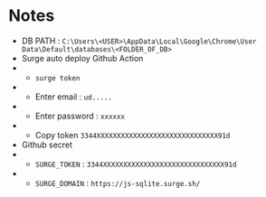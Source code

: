# Notes

- DB PATH : `C:\Users\<USER>\AppData\Local\Google\Chrome\User Data\Default\databases\<FOLDER_OF_DB>`
- Surge auto deploy Github Action
- - `surge token`
- - Enter email : `ud.....`
- - Enter password : `xxxxxx`
- - Copy token `3344XXXXXXXXXXXXXXXXXXXXXXXXXXXXXX91d`
- Github secret
- - `SURGE_TOKEN` : `3344XXXXXXXXXXXXXXXXXXXXXXXXXXXXXX91d`
- - `SURGE_DOMAIN` : `https://js-sqlite.surge.sh/`